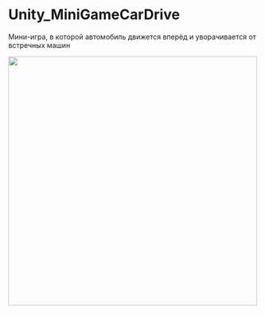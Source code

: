 # Unity_MiniGameCarDrive

Мини-игра, в которой автомобиль движется вперёд и уворачивается от встречных машин

<div id="header" align="left">
  <img src="https://i.giphy.com/media/v1.Y2lkPTc5MGI3NjExaTh2cjd3dnRieHA1a2twZ2M1MTBranlybTYzbTR5eDQ2azR5bzZuMCZlcD12MV9pbnRlcm5hbF9naWZfYnlfaWQmY3Q9Zw/IgyWno67mdfgAJgdRa/giphy-downsized.gif" width="500"/>
</div>

